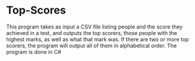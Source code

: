 ﻿# Top-Scores
This program takes as input a CSV file listing people and the score they achieved in a test, and outputs the top scorers, those people with the highest marks, as well as what that mark was.
If there are two or more top scorers, the program will output all of them in alphabetical order.
The program is done in C#
